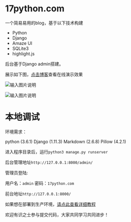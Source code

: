 # 17python.com

一个简易易用的blog，基于以下技术构建

+ Python 
+ Django 
+ Amaze UI 
+ SQLite3 
+ highlight.js 

后台基于Django admin搭建。

展示如下图，[点击博客](http://www.17python.com)查看在线演示效果

![输入图片说明](https://images.gitee.com/uploads/images/2018/1116/201630_6f5d34a4_125848.png "001.png")

![输入图片说明](https://images.gitee.com/uploads/images/2018/1116/204359_4d1b64ee_125848.png "002.png")

# 本地调试

环境需求：

python (3.6.1)
Django (1.11.3)
Markdown (2.6.8)
Pillow (4.2.1)

进入程序目录后，运行`python3 manage.py runserver`

后台管理地址`http://127.0.0.1:8000/admin/`

管理员登陆:

用户名：`admin`   密码：`17python.com`

前台地址`http://127.0.0.1:8000/`

如果想在部署到生产环境，[请点此查看详细教程](http://www.17python.com/blog/67)


欢迎有识之士参与提交代码，大家共同学习共同进步！
